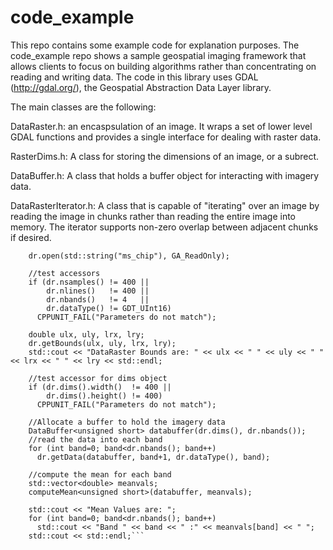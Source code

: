 # code_example
This repo contains some example code for explanation purposes.  The code_example repo shows a sample geospatial imaging framework that allows clients to focus on building algorithms rather than concentrating on reading and writing data.  The code in this library uses GDAL (http://gdal.org/), the Geospatial Abstraction Data Layer library.

The main classes are the following:

DataRaster.h: an encaspsulation of an image.  It wraps a set of lower level GDAL functions and provides a single interface for dealing with raster data.

RasterDims.h: A class for storing the dimensions of an image, or a subrect.

DataBuffer.h: A class that holds a buffer object for interacting with imagery data.

DataRasterIterator.h: A class that is capable of "iterating" over an image by reading the image in chunks rather than reading the entire image into memory.  The iterator supports non-zero overlap between adjacent chunks if desired.

```DataRaster dr;
    dr.open(std::string("ms_chip"), GA_ReadOnly);
    
    //test accessors
    if (dr.nsamples() != 400 ||
        dr.nlines()   != 400 ||
        dr.nbands()   != 4   || 
        dr.dataType() != GDT_UInt16)
      CPPUNIT_FAIL("Parameters do not match");		
      
    double ulx, uly, lrx, lry;
    dr.getBounds(ulx, uly, lrx, lry);
    std::cout << "DataRaster Bounds are: " << ulx << " " << uly << " " << lrx << " " << lry << std::endl;
    
    //test accessor for dims object
    if (dr.dims().width()  != 400 ||
        dr.dims().height() != 400)
      CPPUNIT_FAIL("Parameters do not match");		
      
    //Allocate a buffer to hold the imagery data
    DataBuffer<unsigned short> databuffer(dr.dims(), dr.nbands());
    //read the data into each band
    for (int band=0; band<dr.nbands(); band++)
      dr.getData(databuffer, band+1, dr.dataType(), band);
      
    //compute the mean for each band
    std::vector<double> meanvals;
    computeMean<unsigned short>(databuffer, meanvals);
    
    std::cout << "Mean Values are: ";
    for (int band=0; band<dr.nbands(); band++)
      std::cout << "Band " << band << " :" << meanvals[band] << " ";
    std::cout << std::endl;```


